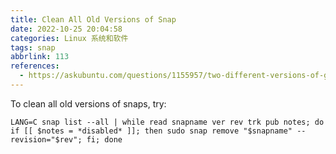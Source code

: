 ```yaml
---
title: Clean All Old Versions of Snap
date: 2022-10-25 20:04:58
categories: Linux 系统和软件
tags: snap
abbrlink: 113
references:
  - https://askubuntu.com/questions/1155957/two-different-versions-of-gnome-runtime
---
```

To clean all old versions of snaps, try:

```
LANG=C snap list --all | while read snapname ver rev trk pub notes; do if [[ $notes = *disabled* ]]; then sudo snap remove "$snapname" --revision="$rev"; fi; done
```
